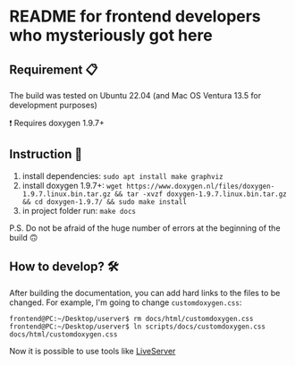 # README for frontend developers who mysteriously got here

## Requirement 📋

The build was tested on Ubuntu 22.04 (and Mac OS Ventura 13.5 for development purposes)

❗️ Requires doxygen 1.9.7+

## Instruction 🧾

1. install dependencies: `sudo apt install make graphviz`
2. install doxygen 1.9.7+: `wget https://www.doxygen.nl/files/doxygen-1.9.7.linux.bin.tar.gz && tar -xvzf doxygen-1.9.7.linux.bin.tar.gz && cd doxygen-1.9.7/ && sudo make install`
3. in project folder run: `make docs`

P.S. Do not be afraid of the huge number of errors at the beginning of the build 🙃

## How to develop? 🛠️

After building the documentation, you can add hard links to the files to be changed. For example, I'm going to change `customdoxygen.css`:

```
frontend@PC:~/Desktop/userver$ rm docs/html/customdoxygen.css
frontend@PC:~/Desktop/userver$ ln scripts/docs/customdoxygen.css docs/html/customdoxygen.css
```

Now it is possible to use tools like [LiveServer](https://marketplace.visualstudio.com/items?itemName=ritwickdey.LiveServer)